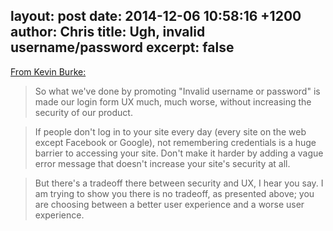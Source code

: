 layout: post
date: 2014-12-06 10:58:16 +1200
author: Chris
title: Ugh, invalid username/password
excerpt: false
----

[From Kevin Burke:](https://kev.inburke.com/kevin/invalid-username-or-password-useless/)

>So what we've done by promoting "Invalid username or password" is made our login form UX much, much worse, without increasing the security of our product.

>If people don't log in to your site every day (every site on the web except Facebook or Google), not remembering credentials is a huge barrier to accessing your site. Don't make it harder by adding a vague error message that doesn't increase your site's security at all.

>But there's a tradeoff there between security and UX, I hear you say. I am trying to show you there is no tradeoff, as presented above; you are choosing between a better user experience and a worse user experience.


